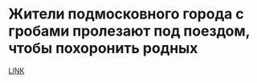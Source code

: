 # Жители подмосковного города с гробами пролезают под поездом, чтобы похоронить родных



[LINK](https://varlamov.ru/3003425.html)
